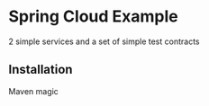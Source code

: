 # Spring Cloud Example

2 simple services and a set of simple test contracts

## Installation

Maven magic

